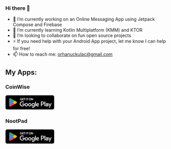 ### Hi there 👋
- 🔭 I’m currently working on an Online Messaging App using Jetpack Compose and Firebase
- 🌱 I’m currently learning Kotlin Multiplatform (KMM) and KTOR
- 👯 I’m looking to collaborate on fun open source projects
- ⚡ If you need help with your Android App project, let me know I can help for free!
- 📫 How to reach me: orhanuckulac@gmail.com

## My Apps:
### CoinWise
[![google_play_icon](google_play_icon.png)](https://play.google.com/store/apps/details?id=coinwise.investmenttracker)
### NootPad
[![google_play_icon](google_play_icon.png)](https://play.google.com/store/apps/details?id=nootpad.todotracker)

<!--
**orhanuckulac0/orhanuckulac0** is a ✨ _special_ ✨ repository because its `README.md` (this file) appears on your GitHub profile.

Here are some ideas to get you started:

- 🔭 I’m currently working on ...
- 🌱 I’m currently learning ...
- 👯 I’m looking to collaborate on ...
- 🤔 I’m looking for help with ...
- 💬 Ask me about ...
- 📫 How to reach me: ...
- 😄 Pronouns: ...
- ⚡ Fun fact: ...
-->

